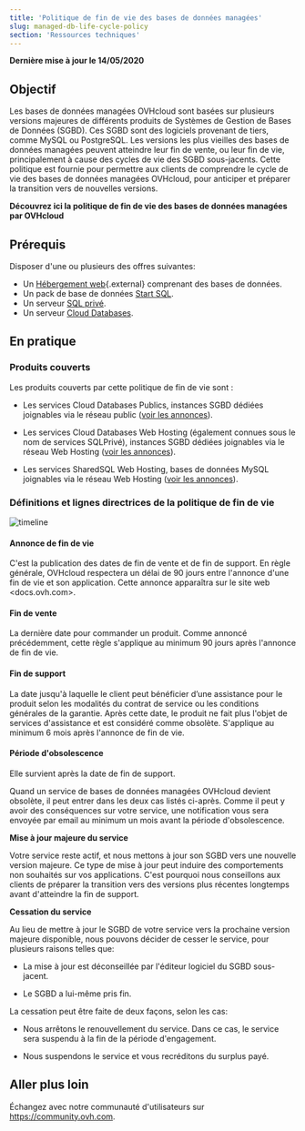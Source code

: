 ```yaml
---
title: 'Politique de fin de vie des bases de données managées'
slug: managed-db-life-cycle-policy
section: 'Ressources techniques'
---
```


**Dernière mise à jour le 14/05/2020**

## Objectif

Les bases de données managées OVHcloud sont basées sur plusieurs versions majeures de différents produits de Systèmes de Gestion de Bases de Données (SGBD). Ces SGBD sont des logiciels provenant de tiers, comme MySQL ou PostgreSQL. Les versions les plus vieilles des bases de données managées peuvent atteindre leur fin de vente, ou leur fin de vie, principalement à cause des cycles de vie des SGBD sous-jacents. Cette politique est fournie pour permettre aux clients de comprendre le cycle de vie des bases de données managées OVHcloud, pour anticiper et préparer la transition vers de nouvelles versions.

**Découvrez ici la politique de fin de vie des bases de données managées par OVHcloud**

## Prérequis

Disposer d'une ou plusieurs des offres suivantes:

- Un [Hébergement web](https://www.ovhcloud.com/fr/web-hosting/){.external} comprenant des bases de données.
- Un pack de base de données [Start SQL](https://www.ovhcloud.com/fr/web-hosting/options/start-sql/).
- Un serveur [SQL privé](https://www.ovhcloud.com/fr/web-hosting/options/).
- Un serveur [Cloud Databases](https://www.ovh.com/fr/cloud-databases/).

## En pratique

### Produits couverts

Les produits couverts par cette politique de fin de vie sont :

- Les services Cloud Databases Publics, instances SGBD dédiées joignables via le réseau public ([voir les annonces](../clouddb-eos-eol/)).

- Les services Cloud Databases Web Hosting (également connues sous le nom de services SQLPrivé), instances SGBD dédiées joignables via le réseau Web Hosting ([voir les annonces](../privatesql-eos-eol/)).

- Les services SharedSQL Web Hosting, bases de données MySQL joignables via le réseau Web Hosting ([voir les annonces](https://docs.ovh.com/fr/hosting/sql_eos_eol)).

### Définitions et lignes directrices de la politique de fin de vie

![timeline](images/ovh.eol.policy.timeline.png)

#### **Annonce de fin de vie**

C'est la publication des dates de fin de vente et de fin de support. En règle générale, OVHcloud respectera un délai de 90 jours entre l'annonce d'une fin de vie et son application.
Cette annonce apparaîtra sur le site web <docs.ovh.com>.

#### **Fin de vente**

La dernière date pour commander un produit. Comme annoncé précédemment, cette règle s'applique au minimum 90 jours après l'annonce de fin de vie.

#### **Fin de support**

La date jusqu'à laquelle le client peut bénéficier d’une assistance pour le produit selon les modalités du contrat de service ou les conditions générales de la garantie.
Après cette date, le produit ne fait plus l'objet de services d'assistance et est considéré comme obsolète.
S'applique au minimum 6 mois après l'annonce de fin de vie.

#### **Période d'obsolescence**

Elle survient après la date de fin de support.

Quand un service de bases de données managées OVHcloud devient obsolète, il peut entrer dans les deux cas listés ci-après.
Comme il peut y avoir des conséquences sur votre service, une notification vous sera envoyée par email au minimum un mois avant la période d'obsolescence.

**Mise à jour majeure du service**

Votre service reste actif, et nous mettons à jour son SGBD vers une nouvelle version majeure.
Ce type de mise à jour peut induire des comportements non souhaités sur vos applications. C'est pourquoi nous conseillons aux clients de préparer la transition vers des versions plus récentes longtemps avant d'atteindre la fin de support.

**Cessation du service**

Au lieu de mettre à jour le SGBD de votre service vers la prochaine version majeure disponible, nous pouvons décider de cesser le service, pour plusieurs raisons telles que:

- La mise à jour est déconseillée par l'éditeur logiciel du SGBD sous-jacent.

- Le SGBD a lui-même pris fin.

La cessation peut être faite de deux façons, selon les cas:

- Nous arrêtons le renouvellement du service. Dans ce cas, le service sera suspendu à la fin de la période d'engagement.

- Nous suspendons le service et vous recréditons du surplus payé.

## Aller plus loin

Échangez avec notre communauté d'utilisateurs sur <https://community.ovh.com>.